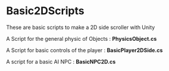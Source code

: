 # Basic2DScripts

These are basic scripts to make a 2D side scroller with Unity

A Script for the general physic of Objects : **PhysicsObject.cs**

A Script for basic controls of the player : **BasicPlayer2DSide.cs**

A script for a basic AI NPC : **BasicNPC2D.cs**